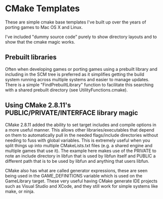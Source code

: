 # CMake Templates
These are simple cmake base templates I've built up over the years of porting games to Mac OS X and Linux.

I've included "dummy source code" purely to show directory layouts and to show that the cmake magic works.

## Prebuilt libraries

Often when developing games or porting games using a prebuilt library and including in the SCM tree is preferred as it simplifies getting the build system running across multiple systems and easier to manage updates.  There is a simple "FindPrebuiltLibrary" function to facilitate this searching with a shared prebuilt directory (see UtilityFunctions.cmake).

## Using CMake 2.8.11's PUBLIC/PRIVATE/INTERFACE library magic

CMake 2.8.11 added the ability to set target includes and compile options in a more useful manner. This allows other libraries/executables that depend on them to automatically pull in the needed flags/include directories without needing to fuss with global variables.   This is extremely useful when you split things up into multiple CMakeLists.txt files (e.g. a shared engine and multiple games that use it).  The example here makes use of the PRIVATE to note an include directory in libfun that is used by libfun itself and PUBLIC a different path that is to be used by libfun and anything that users libfun.

CMake also has what are called generator expressions, these are seen being used in the GAME_DEFINITIONS variable which is used on the GameLibrary target.  These very useful having CMake generate IDE projects such as Visual Studio and XCode, and they still work for simple systems like make, or ninja.
